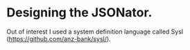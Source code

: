
# Designing the JSONator.

Out of interest I used a system definition language called Sysl (https://github.com/anz-bank/sysl/). 


